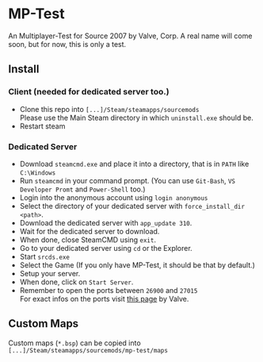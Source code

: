 # MP-Test
An Multiplayer-Test for Source 2007 by Valve, Corp.
A real name will come soon, but for now, this is only a test.

## Install

### Client (needed for dedicated server too.)

- Clone this repo into `[...]/Steam/steamapps/sourcemods`<br>
  Please use the Main Steam directory in which `uninstall.exe` should be.
- Restart steam

### Dedicated Server

- Download `steamcmd.exe` and place it into a directory, that is in `PATH` like `C:\Windows`
- Run `steamcmd` in your command prompt. (You can use `Git-Bash`, `VS Developer Promt` and `Power-Shell` too.)
- Login into the anonymous account using `login anonymous`
- Select the directory of your dedicated server with `force_install_dir <path>`.
- Download the dedicated server with `app_update 310`.
- Wait for the dedicated server to download.
- When done, close SteamCMD using `exit`.
- Go to your dedicated server using `cd` or the Explorer.
- Start `srcds.exe`
- Select the Game (If you only have MP-Test, it should be that by default.)
- Setup your server.
- When done, click on `Start Server`.
- Remember to open the ports between `26900` and `27015`<br>
  For exact infos on the ports visit [this page](https://developer.valvesoftware.com/wiki/Source_Dedicated_Server) by Valve.
  
## Custom Maps
Custom maps (`*.bsp`) can be copied into `[...]/Steam/steamapps/sourcemods/mp-test/maps`
